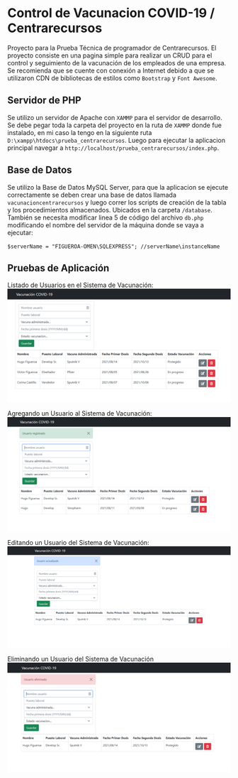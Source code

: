 # Control de Vacunacion COVID-19 / Centrarecursos

Proyecto para la Prueba Técnica de programador de Centrarecursos. El proyecto consiste en una pagina simple para realizar un CRUD para el control y seguimiento de la vacunación de los empleados de una empresa. Se recomienda que se cuente con conexión a Internet debido a que se utilizaron CDN de bibliotecas de estilos como `Bootstrap` y `Font Awesome`.

## Servidor de PHP

Se utilizo un servidor de Apache con `XAMMP` para el servidor de desarrollo. Se debe pegar toda la carpeta del proyecto en la ruta de `XAMMP` donde fue instalado, en mi caso la tengo en la siguiente ruta `D:\xampp\htdocs\prueba_centrarecursos`. Luego para ejecutar la aplicacion principal navegar a `http://localhost/prueba_centrarecursos/index.php`.

## Base de Datos

Se utilizo la Base de Datos MySQL Server, para que la aplicacion se ejecute correctamente se deben crear una base de datos llamada `vacunacioncentrarecursos` y luego correr los scripts de creación de la tabla y los procedimientos almacenados. Ubicados en la carpeta `/database`. También se necesita modificar linea 5 de código del archivo `db.php` modificando el nombre del servidor de la máquina donde se vaya a ejecutar:
```
$serverName = "FIGUEROA-OMEN\SQLEXPRESS"; //serverName\instanceName
```

## Pruebas de Aplicación

Listado de Usuarios en el Sistema de Vacunación:
![agregar](/images/lista.png)

Agregando un Usuario al Sistema de Vacunación:
![agregar](/images/agregar.png)

Editando un Usuario del Sistema de Vacunación:
![editar](/images/editar.png)

Eliminando un Usuario del Sistema de Vacunación
![eliminar](/images/eliminar.png)
